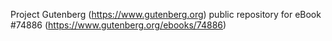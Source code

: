 Project Gutenberg (https://www.gutenberg.org) public repository for
eBook #74886 (https://www.gutenberg.org/ebooks/74886)
